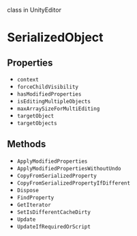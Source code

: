 class in UnityEditor
# SerializedObject

## Properties
- `context`
- `forceChildVisibility`
- `hasModifiedProperties`
- `isEditingMultipleObjects`
- `maxArraySizeForMultiEditing`
- `targetObject`
- `targetObjects`
## Methods
- `ApplyModifiedProperties`
- `ApplyModifiedPropertiesWithoutUndo`
- `CopyFromSerializedProperty`
- `CopyFromSerializedPropertyIfDifferent`
- `Dispose`
- `FindProperty`
- `GetIterator`
- `SetIsDifferentCacheDirty`
- `Update`
- `UpdateIfRequiredOrScript`
